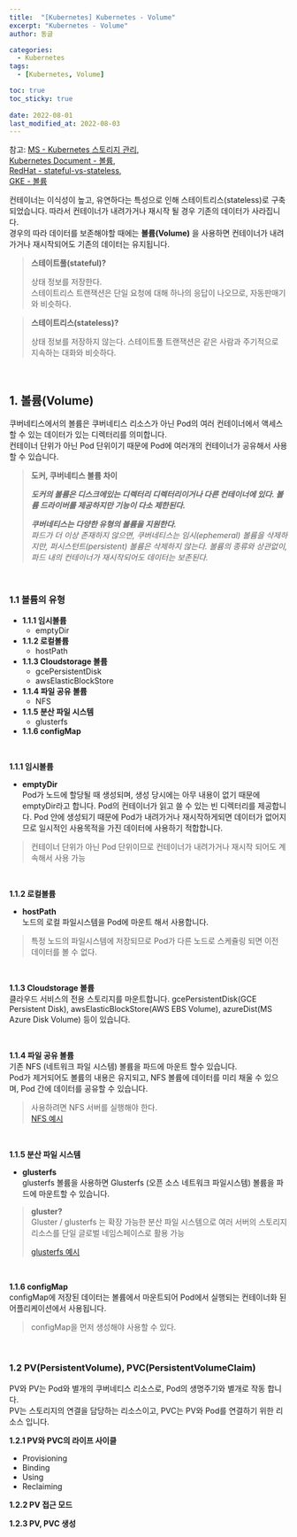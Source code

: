 ```yaml
---
title:  "[Kubernetes] Kubernetes - Volume"
excerpt: "Kubernetes - Volume"
author: 동글

categories:
  - Kubernetes
tags:
  - [Kubernetes, Volume]

toc: true
toc_sticky: true
 
date: 2022-08-01
last_modified_at: 2022-08-03
---
```


참고: [MS - Kubernetes 스토리지 관리](https://docs.microsoft.com/ko-kr/azure/databox-online/azure-stack-edge-gpu-kubernetes-storage),  
[Kubernetes Document - 볼륨](https://kubernetes.io/ko/docs/concepts/storage/volumes/),  
[RedHat - stateful-vs-stateless](https://www.redhat.com/ko/topics/cloud-native-apps/stateful-vs-stateless),  
[GKE - 볼륨](https://cloud.google.com/kubernetes-engine/docs/concepts/volumes?hl=ko)

컨테이너는 이식성이 높고, 유연하다는 특성으로 인해 스테이트리스(stateless)로 구축되었습니다. 따라서 컨테이너가 내려가거나 재시작 될 경우 기존의 데이터가 사라집니다.   
경우의 따라 데이터를 보존해야할 때에는 **볼륨(Volume)** 을 사용하면 컨테이너가 내려가거나 재시작되어도 기존의 데이터는 유지됩니다.  

>**스테이트풀(stateful)?**
>
>상태 정보를 저장한다.  
>스테이트리스 트랜잭션은 단일 요청에 대해 하나의 응답이 나오므로, 자동판매기와 비슷하다.

>**스테이트리스(stateless)?**
>
>상태 정보를 저장하지 않는다.
>스테이트풀 트랜잭션은 같은 사람과 주기적으로 지속하는 대화와 비슷하다.

&nbsp;  

## 1. 볼륨(Volume)  
쿠버네티스에서의 볼륨은 쿠버네티스 리소스가 아닌 Pod의 여러 컨테이너에서 액세스할 수 있는 데이터가 있는 디렉터리를 의미합니다.  
컨테이너 단위가 아닌 Pod 단위이기 때문에 Pod에 여러개의 컨테이너가 공유해서 사용할 수 있습니다.  
> **도커, 쿠버네티스 볼륨 차이**
>
> _**도커의 볼륨은 디스크에있는 디렉터리 디렉터리이거나 다른 컨테이너에 있다. 볼륨 드라이버를 제공하지만 기능이 다소 제한된다.**_
>
> _**쿠버네티스는 다양한 유형의 볼륨을 지원한다.**_  
> _파드가 더 이상 존재하지 않으면, 쿠버네티스는 임시(ephemeral) 볼륨을 삭제하지만, 퍼시스턴트(persistent) 볼륨은 삭제하지 않는다. 볼륨의 종류와 상관없이, 파드 내의 컨테이너가 재시작되어도 데이터는 보존된다._


&nbsp;  

### 1.1 볼륨의 유형  

- **1.1.1 임시볼륨**
    - emptyDir
- **1.1.2 로컬볼륨**
    - hostPath
- **1.1.3 Cloudstorage 볼륨**
    - gcePersistentDisk
    - awsElasticBlockStore
- **1.1.4 파일 공유 볼륨**
    - NFS
- **1.1.5 분산 파일 시스템**
    - glusterfs
- **1.1.6 configMap**


&nbsp;  

**1.1.1 임시볼륨**  
- **emptyDir**  
Pod가 노드에 할당될 때 생성되며, 생성 당시에는 아무 내용이 없기 때문에 emptyDir라고 합니다. Pod의 컨테이너가 읽고 쓸 수 있는 빈 디렉터리를 제공합니다.
Pod 안에 생성되기 때문에 Pod가 내려가거나 재시작하게되면 데이터가 없어지므로 일시적인 사용목적을 가진 데이터에 사용하기 적합합니다.  

> 컨테이너 단위가 아닌 Pod 단위이므로 컨테이너가 내려가거나 재시작 되어도 계속해서 사용 가능

&nbsp;  

**1.1.2 로컬볼륨**  
- **hostPath**  
노드의 로컬 파일시스템을 Pod에 마운트 해서 사용합니다.  

> 특정 노드의 파일시스템에 저장되므로 Pod가 다른 노드로 스케쥴링 되면 이전 데이터를 볼 수 없다.  

&nbsp;  

**1.1.3 Cloudstorage 볼륨**   
클라우드 서비스의 전용 스토리지를 마운트합니다. gcePersistentDisk(GCE Persistent Disk), awsElasticBlockStore(AWS EBS Volume), azureDist(MS Azure Disk Volume) 등이 있습니다.

&nbsp;  

**1.1.4 파일 공유 볼륨**  
기존 NFS (네트워크 파일 시스템) 볼륨을 파드에 마운트 할수 있습니다.  
Pod가 제거되어도 볼륨의 내용은 유지되고, NFS 볼륨에 데이터를 미리 채울 수 있으며, Pod 간에 데이터를 공유할 수 있습니다.

>사용하려면 NFS 서버를 실행해야 한다.   
>[NFS 예시](https://github.com/kubernetes/examples/tree/master/staging/volumes/nfs)  

&nbsp;  

**1.1.5 분산 파일 시스템**  
- **glusterfs**  
glusterfs 볼륨을 사용하면 Glusterfs (오픈 소스 네트워크 파일시스템) 볼륨을 파드에 마운트할 수 있습니다.

> **gluster?**  
> Gluster / glusterfs 는 확장 가능한 분산 파일 시스템으로
> 여러 서버의 스토리지 리소스를 단일 글로벌 네임스페이스로 활용 가능  
> 
> [glusterfs 예시](https://github.com/kubernetes/examples/tree/master/volumes/glusterfs)  

&nbsp;  

**1.1.6 configMap**  
configMap에 저장된 데이터는 볼륨에서 마운트되어 Pod에서 실행되는 컨테이너화 된 어플리케이션에서 사용됩니다.

> configMap을 먼저 생성해야 사용할 수 있다.  


&nbsp;  

### 1.2 PV(PersistentVolume), PVC(PersistentVolumeClaim)  
PV와 PV는 Pod와 별개의 쿠버네티스 리소스로, Pod의 생명주기와 별개로 작동 합니다.  
PV는 스토리지의 연결을 담당하는 리소스이고, PVC는 PV와 Pod를 연결하기 위한 리소스 입니다.   

**1.2.1 PV와 PVC의 라이프 사이클**  
- Provisioning  
- Binding  
- Using  
- Reclaiming  

**1.2.2 PV 접근 모드**  

**1.2.3 PV, PVC 생성**


